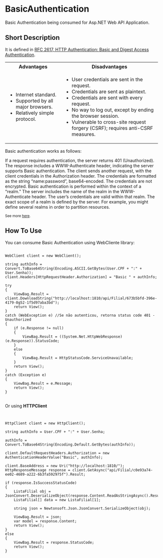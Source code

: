 # BasicAuthentication
Basic Authentication being consumed for Asp.NET Web API Application.

<h2>Short Description</h2>

<p>It is defined in <a href="http://www.ietf.org/rfc/rfc2617.txt">RFC 2617, HTTP Authentication: Basic and Digest Access Authentication</a>.</p>

<table>
<tbody><tr>
<th>Advantages</th>
<th>Disadvantages</th>
</tr><tr>
</tr><tr>
<td>
  <ul>
    <li>Internet standard.</li>
    <li>Supported by all major browsers.</li>
    <li>Relatively simple protocol.</li>
  <ul>
</ul></ul></td>


<td>
  <ul>
    <li>User credentials are sent in the request.</li>
    <li>Credentials are sent as plaintext.</li>  
    <li>Credentials are sent with every request.</li>
    <li>No way to log out, except by ending the browser session.</li>
    <li>Vulnerable to cross-site request forgery (CSRF); requires anti-CSRF measures.</li>
  </ul> 
</td>
</tr> 
</tbody></table>

<p>Basic authentication works as follows:</p>

<p>If a request requires authentication, the server returns 401 (Unauthorized). The response includes a WWW-Authenticate header, indicating the server supports Basic authentication.
The client sends another request, with the client credentials in the Authorization header. The credentials are formatted as the string “name:password”, base64-encoded. The credentials are not encrypted.
Basic authentication is performed within the context of a “realm.” The server includes the name of the realm in the WWW-Authenticate header. The user’s credentials are valid within that realm. The exact scope of a realm is defined by the server. For example, you might define several realms in order to partition resources.</p>

<p><sub>See more <a href="http://www.asp.net/web-api/overview/security/basic-authentication">here</a>.</sub></p>

<h2>How To Use</h2>

You can consume Basic Authentication using WebCliente library:


<pre><code>
WebClient client = new WebClient();

string authInfo = Convert.ToBase64String(Encoding.ASCII.GetBytes(User.CPF + ":" + User.Senha));
client.Headers[HttpRequestHeader.Authorization] = "Basic " + authInfo;
            
try
{
    ViewBag.Result = client.DownloadString("http://localhost:1810/api/Filial/673b5bfd-396e-4179-8g52-1f5d97aba3bd");
    return View();
}
catch (WebException e) //Se não autenticou, retorna status code 401 - Unauthorized
{
    if (e.Response != null)
    {
        ViewBag.Result = ((System.Net.HttpWebResponse)(e.Response)).StatusCode;
    }
    else
    {
        ViewBag.Result = HttpStatusCode.ServiceUnavailable;
    }
    return View();
}
catch (Exception e)
{
    ViewBag.Result = e.Message;
    return View();
}
</code>
</pre>  

<p>Or using <b>HTTPClient</b></p>

<pre><code>

HttpClient client = new HttpClient();

string authInfo = User.CPF + ":" + User.Senha;

authInfo = Convert.ToBase64String(Encoding.Default.GetBytes(authInfo));

client.DefaultRequestHeaders.Authorization = new AuthenticationHeaderValue("Basic", authInfo);

client.BaseAddress = new Uri("http://localhost:1810/");
HttpResponseMessage response = client.GetAsync("api/Filial/c0e93a74-ee02-4689-a222-6b3fa592975f").Result;

if (response.IsSuccessStatusCode)
{
    ListaFilial obj = JsonConvert.DeserializeObject(response.Content.ReadAsStringAsync().Result);
    ListaFilial[] data = new ListaFilial[1];

    string json = Newtonsoft.Json.JsonConvert.SerializeObject(obj);

    ViewBag.Result = json;
    var model = response.Content;
    return View();
}
else 
{
    ViewBag.Result = response.StatusCode;
    return View();
}
</code>
</pre>  
